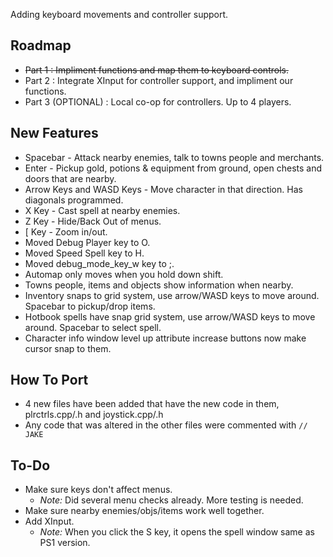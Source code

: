 Adding keyboard movements and controller support.

## Roadmap

- ~~Part 1 : Impliment functions and map them to keyboard controls.~~
- Part 2 : Integrate XInput for controller support, and impliment our functions.
- Part 3 (OPTIONAL) : Local co-op for controllers. Up to 4 players.

## New Features

- Spacebar - Attack nearby enemies, talk to towns people and merchants.
- Enter - Pickup gold, potions & equipment from ground, open chests and doors that are nearby.
- Arrow Keys and WASD Keys - Move character in that direction. Has diagonals programmed.
- X Key - Cast spell at nearby enemies.
- Z Key - Hide/Back Out of menus.
- [ Key - Zoom in/out.
- Moved Debug Player key to O.
- Moved Speed Spell key to H.
- Moved debug_mode_key_w key to ;.
- Automap only moves when you hold down shift.
- Towns people, items and objects show information when nearby.
- Inventory snaps to grid system, use arrow/WASD keys to move around. Spacebar to pickup/drop items.
- Hotbook spells have snap grid system, use arrow/WASD keys to move around. Spacebar to select spell.
- Character info window level up attribute increase buttons now make cursor snap to them.

## How To Port

- 4 new files have been added that have the new code in them, plrctrls.cpp/.h and joystick.cpp/.h
- Any code that was altered in the other files were commented with `// JAKE`

## To-Do

- Make sure keys don't affect menus.
  - _Note:_ Did several menu checks already. More testing is needed.
- Make sure nearby enemies/objs/items work well together.
- Add XInput.
  - _Note:_ When you click the S key, it opens the spell window same as PS1 version.
